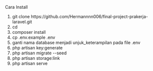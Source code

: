<p>Cara Install</p>
<ol>
    <li>git clone https://github.com/Hermannnn006/final-project-prakerja-laravel.git</li>
    <li>cd</li>
    <li>composer install</li>
    <li>cp .env.example .env</li>
    <li>ganti nama database menjadi unjuk_keterampilan pada file .env</li>
    <li>php artisan key:generate</li>
    <li>php artisan migrate --seed</li>
    <li>php artisan storage:link</li>
    <li>php artisan serve</li>
</ol>
